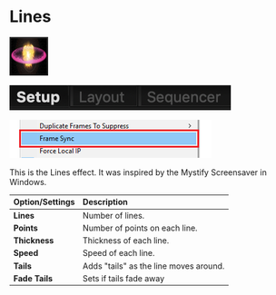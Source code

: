 # Lines

![Icon](../../.gitbook/assets/image%20%28162%29.png)

![Sequencer Grid](../../.gitbook/assets/image%20%28277%29.png)

![](../../.gitbook/assets/image%20%28246%29.png)

This is the Lines effect. It was inspired by the Mystify Screensaver in Windows.

| Option/Settings | Description |
| :--- | :--- |
| **Lines** | Number of lines. |
| **Points** | Number of points on each line. |
| **Thickness** | Thickness of each line. |
| **Speed** | Speed of each line. |
| **Tails** | Adds "tails" as the line moves around. |
| **Fade Tails** | Sets if tails fade away |

